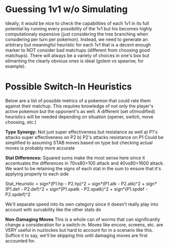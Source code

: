 # Guessing 1v1 w/o Simulating
Ideally, it would be nice to check the capabilities of each 1v1 in its full potential by running every possibility of the 1v1 but his becomes highly computationaly expensive (just considering the tree branching when considering per turn per pokemon). Instead, we need to generate an arbitrary but meaningful heuristic for each 1v1 that is a decent enough marker to NOT consider bad matchups (different from choosing good matchups). There will always be a variety of choices in one's box but elimanting the clearly obvious ones is ideal (golem vs spearow, for example).


# Possible Switch-In Heuristics
Below are a list of possible metrics of a pokemon that could rate them against their matchup. This requires knowledge of not only the player's active pokemon but the opponent's as well. A different (set of/modified) heuristics will be needed depending on situation (opener, switch, move choosing, etc.)


**Type Synergy:**
Not just super effectiveness but resistance as well
    a) P1's attacks super effectiveness on P2
    b) P2's attacks resistance on P1
Could be simplified to assuming STAB moves based on type but checking actual moves is probably more accurate


**Stat Differences:**
Squared sums make the most sense here since it accentuates the differences in 70vs80=100 attack and 40vs80=1600 attack. We want to be retaining the signs of each stat in the sum to ensure that it's applying properly to each side

Stat_Heuristic = sign*(P1.hp - P2.hp)^2 + sign*(P1.atk - P2.atk)^2 + sign*(P1.def - P2.def)^2 + sign*(P1.spatk - P2.spatk)^2 + sign*(P1.spdef - P2.spdef)^2

We'll separate speed into its own category since it doesn't really play into account with survability like the other stats do


**Non-Damaging Moves**
This is a whole can of worms that can significantly change a consideration for a switch-in. Moves like encore, screens, etc. are VERY useful in nuzlockes but hard to account for in a scenario like this. Suffice it to say, we'll be skipping this until damaging moves are first accounted for.
